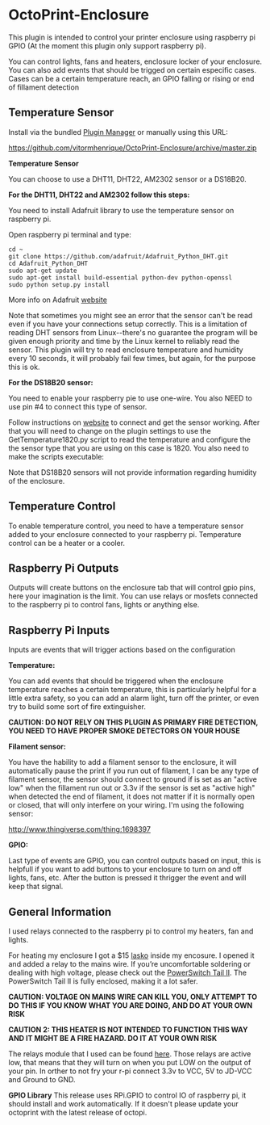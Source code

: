 # OctoPrint-Enclosure

This plugin is intended to control your printer enclosure using raspberry pi GPIO (At the moment this plugin only support raspberry pi).

You can control lights, fans and heaters, enclosure locker of your enclosure. You can also add events that should be trigged on certain especific cases.
Cases can be a certain temperature reach, an GPIO falling or rising or end of fillament detection

## Temperature Sensor

Install via the bundled [Plugin Manager](https://github.com/foosel/OctoPrint/wiki/Plugin:-Plugin-Manager)
or manually using this URL:

https://github.com/vitormhenrique/OctoPrint-Enclosure/archive/master.zip

**Temperature Sensor**

You can choose to use a DHT11, DHT22, AM2302 sensor or a DS18B20.

**For the DHT11, DHT22 and AM2302 follow this steps:**

You need to install Adafruit library to use the temperature sensor on raspberry pi.

Open raspberry pi terminal and type:

```
cd ~
git clone https://github.com/adafruit/Adafruit_Python_DHT.git
cd Adafruit_Python_DHT
sudo apt-get update
sudo apt-get install build-essential python-dev python-openssl
sudo python setup.py install
```

More info on Adafruit [website](https://learn.adafruit.com/dht-humidity-sensing-on-raspberry-pi-with-gdocs-logging/software-install-updated)

Note that sometimes you might see an error that the sensor can't be read even if you have your connections setup correctly.
This is a limitation of reading DHT sensors from Linux--there's no guarantee the program will be given enough priority and time by the Linux kernel to reliably read the sensor.
This plugin will try to read enclosure temperature and humidity every 10 seconds, it will probably fail few times, but again, for the purpose this is ok.

**For the DS18B20 sensor:**

You need to enable your raspberry pie to use one-wire. You also NEED to use pin #4 to connect this type of sensor.

Follow instructions on [website](https://learn.adafruit.com/adafruits-raspberry-pi-lesson-11-ds18b20-temperature-sensing?view=all) to connect and get the sensor working.
After that you will need to change on the plugin settings to use the GetTemperature1820.py script to read the temperature and configure the the sensor type that you are using on this case is 1820.  You also need to make the scripts executable:

Note that DS18B20 sensors will not provide  information regarding humidity of the enclosure.

## Temperature Control

To enable temperature control, you need to have a temperature sensor added to your enclosure connected to your raspberry pi.
Temperature control can be a heater or a cooler.

## Raspberry Pi Outputs

Outputs will create buttons on the enclosure tab that will control gpio pins, here your imagination is the limit.
You can use relays or mosfets connected to the raspberry pi to control fans, lights or anything else.

## Raspberry Pi Inputs

Inputs are events that will trigger actions based on the configuration

**Temperature:**

You can add events that should be triggered when the enclosure temperature reaches a certain temperature, this is particularly helpful for a little extra safety, so you can add an alarm light, turn off the printer, or even try to build some sort of fire extinguisher.

**CAUTION: DO NOT RELY ON THIS PLUGIN AS PRIMARY FIRE DETECTION, YOU NEED TO HAVE PROPER SMOKE DETECTORS ON YOUR HOUSE**

**Filament sensor:**

You have the hability to add a filament sensor to the enclosure, it will automatically pause the print if you run out of filament, I can be any type of filament sensor, the sensor should connect to ground if is set as an "active low" when the fillament run out or 3.3v if the sensor is set as "active high" when detected the end of filament, it does not matter if it is normally open or closed, that will only interfere on your wiring. I'm using the following sensor:

http://www.thingiverse.com/thing:1698397

**GPIO:**

Last type of events are GPIO, you can control outputs based on input, this is helpfull if you want to add buttons to your enclosure to turn on and off lights, fans, etc. After the button is pressed it thrigger the event and will keep that signal.


## General Information

I used relays connected to the raspberry pi to control my heaters, fan and lights.

For heating my enclosure I got a $15 [lasko](http://www.amazon.com/gp/product/B003XDTWN2?psc=1&redirect=true&ref_=oh_aui_search_detailpage) inside my encosure. I opened it and added a relay to the mains wire.  If you’re uncomfortable soldering or dealing with high voltage, please check out the [PowerSwitch Tail II](http://www.powerswitchtail.com/Pages/default.aspx). The PowerSwitch Tail II is fully enclosed, making it a lot safer.

**CAUTION: VOLTAGE ON MAINS WIRE CAN KILL YOU, ONLY ATTEMPT TO DO THIS IF YOU KNOW WHAT YOU ARE DOING, AND DO AT YOUR OWN RISK**

**CAUTION 2: THIS HEATER IS NOT INTENDED TO FUNCTION THIS WAY AND IT MIGHT BE A FIRE HAZARD. DO IT AT YOUR OWN RISK**

The relays module that I used can be found [here](http://www.amazon.com/gp/product/B0057OC6D8?psc=1&redirect=true&ref_=oh_aui_search_detailpage). Those relays are active low, that means that they will turn on when you put LOW on the output of your pin. In orther to not fry your r-pi connect 3.3v to VCC, 5V to JD-VCC and Ground to GND.

**GPIO Library**
This release uses RPi.GPIO to control IO of raspberry pi, it should install and work automatically. If it doesn't please update your octoprint with the latest release of octopi.
